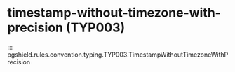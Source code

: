 # timestamp-without-timezone-with-precision (TYP003)

::: pgshield.rules.convention.typing.TYP003.TimestampWithoutTimezoneWithPrecision

